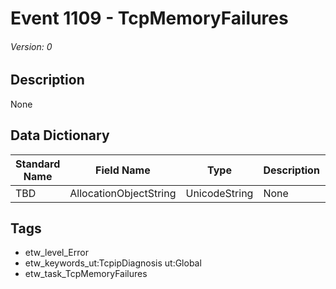 # Event 1109 - TcpMemoryFailures
###### Version: 0

## Description
None

## Data Dictionary
|Standard Name|Field Name|Type|Description|Sample Value|
|---|---|---|---|---|
|TBD|AllocationObjectString|UnicodeString|None|`None`|

## Tags
* etw_level_Error
* etw_keywords_ut:TcpipDiagnosis ut:Global
* etw_task_TcpMemoryFailures